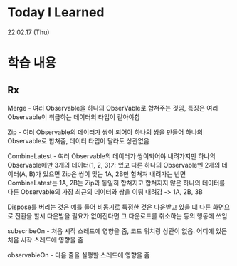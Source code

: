 # Today I Learned

22.02.17 (Thu)

# 학습 내용

## Rx

Merge - 여러 Observable을 하나의 ObserVable로 합쳐주는 것임, 특징은 여러 Observable이 취급하는 데이터의 타입이 같아야함

Zip - 여러 Observable의 데이터가 쌍이 되어야 하나의 쌍을 만들어 하나의 Observable로 합쳐줌, 데이터 타입이 달라도 상관없음

CombineLatest - 여러 Observable의 데이터가 쌍이되어야 내려가지만 하나의 Observable에만 3개의 데이터(1, 2, 3)가 있고 다른 하나의 Observable엔 2개의 데이터(A, B)가 있으면 Zip은 쌍이 맞는 1A, 2B만 합쳐져 내려가는 반면 CombineLatest는 1A, 2B는 Zip과 동일히 합쳐지고 합쳐지지 않은 하나의 데이터를 다른 Observable의 가장 최근의 데이터와 쌍을 이뤄 내려감 -> 1A, 2B, 3B

Dispose를 버리는 것은 예를 들어 비동기로 특정한 것은 다운받고 있을 떄 다른 화면으로 전환을 할시 다운받을 필요가 없어진다면 그 다운로드를 취소하는 등의 행동에 쓰임

subscribeOn - 처음 시작 스레드에 영향을 줌, 코드 위치랑 상관이 없음. 어디에 있든 처음 시작 스레드에 영향을 줌

observableOn - 다음 줄을 실행할 스레드에 영향을 줌